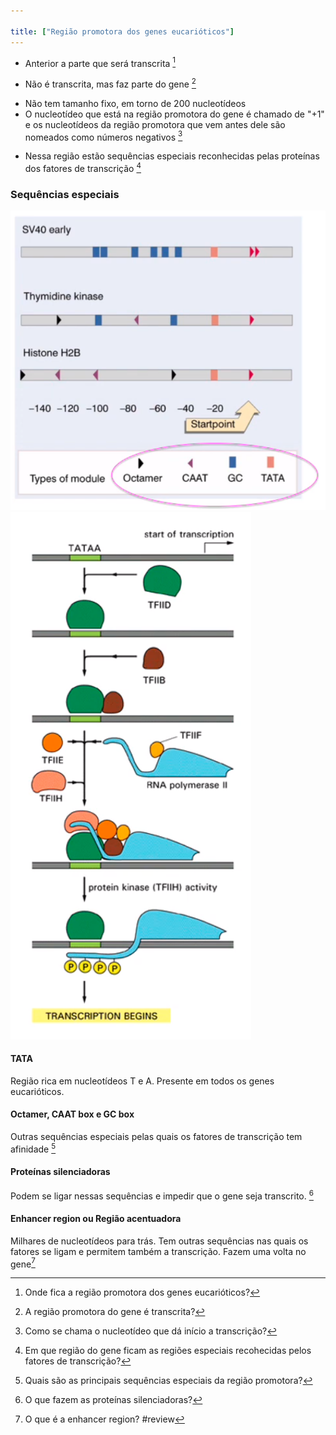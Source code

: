 ```yaml
---

title: ["Região promotora dos genes eucarióticos"]
---
```

+ Anterior a parte que será transcrita [^174365]

[^174365]: Onde fica a região promotora dos genes eucarióticos?

+ Não é transcrita, mas faz parte do gene [^631401]

[^631401]: A região promotora do gene é transcrita?

+ Não tem tamanho fixo, em torno de 200 nucleotídeos
+ O nucleotídeo que está na região promotora do gene é chamado de "+1" e os nucleotídeos da região promotora que vem antes dele são nomeados como números negativos [^684044]

[^684044]: Como se chama o nucleotídeo que dá início a transcrição?

+ Nessa região estão sequências especiais reconhecidas pelas proteínas dos fatores de transcrição [^937890]

[^937890]: Em que região do gene ficam as regiões especiais recohecidas pelos fatores de transcrição?


### Sequências especiais
![Pasted image 20210403171630.png](Pasted%20image%2020210403171630.png)
![Pasted image 20210403172040.png](Pasted%20image%2020210403172040.png)
#### TATA
Região rica em nucleotídeos T e A. Presente em todos os genes eucarióticos. 
#### Octamer, CAAT box e GC box
Outras sequências especiais pelas quais os fatores de transcrição tem afinidade [^963754]

[^963754]: Quais são as principais sequências especiais da região promotora?

#### Proteínas silenciadoras
Podem se ligar nessas sequências e impedir que o gene seja transcrito. [^670852]

[^670852]: O que fazem as proteínas silenciadoras?

#### Enhancer region ou Região acentuadora
Milhares de nucleotídeos para trás. Tem outras sequências nas quais os fatores se ligam e permitem também a transcrição. Fazem uma volta no gene[^388911]

[^388911]: O que é a enhancer region?
#review 
